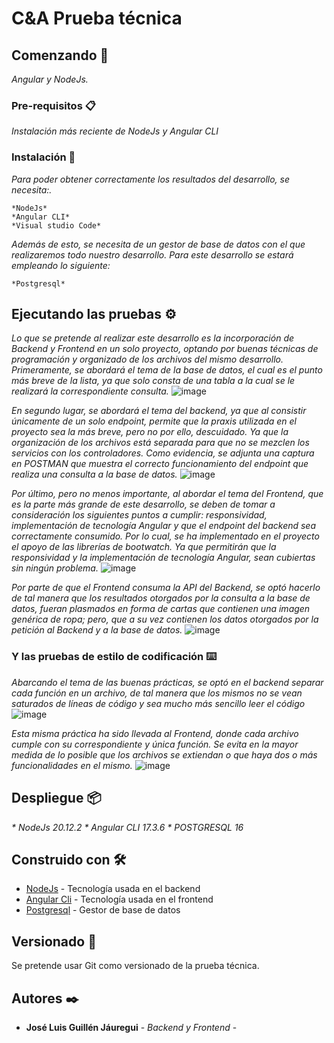 # C&A Prueba técnica

## Comenzando 🚀

_Angular y NodeJs._

### Pre-requisitos 📋

_Instalación más reciente de NodeJs y Angular CLI_

### Instalación 🔧

_Para poder obtener correctamente los resultados del desarrollo, se necesita:._

```
*NodeJs*
*Angular CLI*
*Visual studio Code*
```
_Además de esto, se necesita de un gestor de base de datos con el que realizaremos todo nuestro desarrollo._
_Para este desarrollo se estará empleando lo siguiente:_

```
*Postgresql*
```

## Ejecutando las pruebas ⚙️

_Lo que se pretende al realizar este desarrollo es la incorporación de Backend y Frontend en un solo proyecto, optando por buenas técnicas de programación y organizado de los archivos del mismo desarrollo._
_Primeramente, se abordará el tema de la base de datos, el cual es el punto más breve de la lista, ya que solo consta de una tabla a la cual se le realizará la correspondiente consulta._
![image](https://github.com/YutoThePhantomKnight/C-A-Ecommerce-Test/assets/25290952/7d20df48-5b30-4049-be57-6ea806f336a9)

_En segundo lugar, se abordará el tema del backend, ya que al consistir únicamente de un solo endpoint, permite que la praxis utilizada en el proyecto sea la más breve, pero no por ello, descuidado. Ya que la organización de los archivos está separada para que no se mezclen los servicios con los controladores. Como evidencia, se adjunta una captura en POSTMAN que muestra el correcto funcionamiento del endpoint que realiza una consulta a la base de datos._
![image](https://github.com/YutoThePhantomKnight/C-A-Ecommerce-Test/assets/25290952/71d2be8c-6cc6-4aed-9273-a72764af8808)

_Por último, pero no menos importante, al abordar el tema del Frontend, que es la parte más grande de este desarrollo, se deben de tomar a consideración los siguientes puntos a cumplir: responsividad, implementación de tecnología Angular y que el endpoint del backend sea correctamente consumido._
_Por lo cual, se ha implementado en el proyecto el apoyo de las librerías de bootwatch. Ya que permitirán que la responsividad y la implementación de tecnología Angular, sean cubiertas sin ningún problema._
![image](https://github.com/YutoThePhantomKnight/C-A-Ecommerce-Test/assets/25290952/6327daa0-1815-48bb-9a8e-223769ab6810)

_Por parte de que el Frontend consuma la API del Backend, se optó hacerlo de tal manera que los resultados otorgados por la consulta a la base de datos, fueran plasmados en forma de cartas que contienen una imagen genérica de ropa; pero, que a su vez contienen los datos otorgados por la petición al Backend y a la base de datos._
![image](https://github.com/YutoThePhantomKnight/C-A-Ecommerce-Test/assets/25290952/8ea7e36a-0b6f-4954-9327-5db735e78914)



### Y las pruebas de estilo de codificación ⌨️

_Abarcando el tema de las buenas prácticas, se optó en el backend separar cada función en un archivo, de tal manera que los mismos no se vean saturados de líneas de código y sea mucho más sencillo leer el código_
![image](https://github.com/YutoThePhantomKnight/C-A-Ecommerce-Test/assets/25290952/9d79c998-4f2d-4f76-81fb-6dcc73a4ad75)

_Esta misma práctica ha sido llevada al Frontend, donde cada archivo cumple con su correspondiente y única función. Se evita en la mayor medida de lo posible que los archivos se extiendan o que haya dos o más funcionalidades en el mismo._
![image](https://github.com/YutoThePhantomKnight/C-A-Ecommerce-Test/assets/25290952/46a97f99-229c-4e25-9041-96d1406c93d1)



## Despliegue 📦

_* NodeJs 20.12.2_
_* Angular CLI 17.3.6_
_* POSTGRESQL 16_

## Construido con 🛠️

* [NodeJs](https://nodejs.org/en/download) - Tecnología usada en el backend
* [Angular Cli](https://angular.io/cli) - Tecnología usada en el frontend
* [Postgresql](https://www.postgresql.org/download/) - Gestor de base de datos


## Versionado 📌

Se pretende usar Git como versionado de la prueba técnica.

## Autores ✒️

* **José Luis Guillén Jáuregui** - *Backend y Frontend* - 

